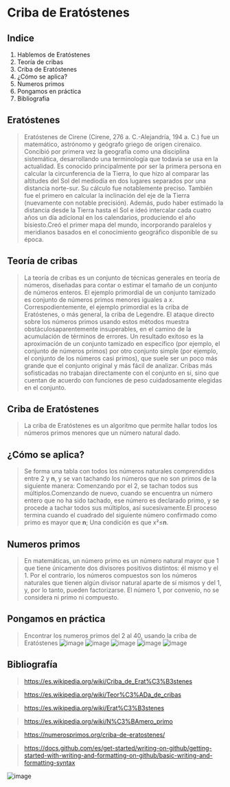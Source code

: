 # Criba de Eratóstenes

## Indice 
1. Hablemos de Eratóstenes
2. Teoría de cribas 
3. Criba de Eratóstenes
4. ¿Cómo se aplica?
5. Numeros primos 
6. Pongamos en práctica 
7. Bibliografia 

## Eratóstenes
>Eratóstenes de Cirene (Cirene, 276 a. C.-Alejandría, 194 a. C.) fue un matemático, astrónomo y geógrafo griego de origen
cirenaico. Concibió por primera vez la geografía como una disciplina sistemática, desarrollando una terminología que todavía se usa en la actualidad. 
Es conocido principalmente por ser la primera persona en calcular la circunferencia de la Tierra, lo que hizo al comparar las altitudes del Sol del mediodía en dos
lugares separados por una distancia norte-sur. Su cálculo fue notablemente preciso. También fue el primero en calcular la inclinación del eje de la Tierra (nuevamente 
con notable precisión). Además, pudo haber estimado la distancia desde la Tierra hasta el Sol e ideó intercalar cada cuatro años un día adicional en los calendarios,
produciendo el año bisiesto.Creó el primer mapa del mundo, incorporando paralelos y meridianos basados en el conocimiento geográfico disponible de su época.

## Teoría de cribas
>La teoría de cribas es un conjunto de técnicas generales en teoría de números, diseñadas para contar o estimar el tamaño de un conjunto de números enteros. El ejemplo
primordial de un conjunto tamizado es conjunto de números primos menores iguales a $x$. Correspodientemente, el ejemplo primordial es la criba de Eratóstenes, o más 
general, la criba de Legendre. El ataque directo sobre los números primos usando estos métodos muestra obstáculosaparentemente insuperables, en el camino de la
acumulación de términos de errores.
Un resultado exitoso es la aproximación de un conjunto tamizado en específico (por ejemplo, el conjunto de números primos) por otro conjunto simple (por ejemplo, el 
conjunto de los números casi primos), que suele ser un poco más grande que el conjunto original y más fácil de analizar. Cribas más sofisticadas no trabajan directamente
con el conjunto en si, sino que cuentan de acuerdo con funciones de peso cuidadosamente elegidas en el conjunto.

## Criba de Eratóstenes
>La criba de Eratóstenes es un algoritmo que permite hallar todos los números primos menores que un número natural dado. 

## ¿Cómo se aplica?
>Se forma una tabla con todos los números naturales comprendidos entre 2 y **n**, y se van tachando los números que no son primos de la siguiente manera:
Comenzando por el 2, se tachan todos sus múltiplos.Comenzando de nuevo, cuando se encuentra un número entero que no ha sido tachado, ese número es declarado primo,
y se procede a tachar todos sus múltiplos, así sucesivamente.El proceso termina cuando el cuadrado del siguiente número confirmado como primo es mayor que **n**; Una condición es que x²≤**n**.

## Numeros primos 
>En matemáticas, un número primo es un número natural mayor que 1 que tiene únicamente dos divisores positivos distintos: él mismo y el 1. Por el contrario, los números compuestos son los números naturales que tienen algún divisor natural aparte de sí mismos y del 1, y, por lo tanto, pueden factorizarse. El número 1, por convenio, no se considera ni primo ni compuesto.

## Pongamos en práctica 
>Encontrar los numeros primos del 2 al 40, usando la criba de Eratóstenes
![image](https://user-images.githubusercontent.com/112005825/186521381-8d148434-30e3-4e8c-a66c-47843032924a.png)
![image](https://user-images.githubusercontent.com/112005825/186521558-4d058cf2-d24e-477c-bfca-febc1db7677a.png)
![image](https://user-images.githubusercontent.com/112005825/186521634-d2842b4b-c1dd-4e09-b691-6519b9b9dd58.png)
![image](https://user-images.githubusercontent.com/112005825/186521680-97d53d69-7704-4c87-8dd3-f61193684349.png)
![image](https://user-images.githubusercontent.com/112005825/186521717-2a7192a3-03c2-47a7-a19e-435ae7f13741.png)

## Bibliografía
>https://es.wikipedia.org/wiki/Criba_de_Erat%C3%B3stenes

>https://es.wikipedia.org/wiki/Teor%C3%ADa_de_cribas

>https://es.wikipedia.org/wiki/Erat%C3%B3stenes

>https://es.wikipedia.org/wiki/N%C3%BAmero_primo

>https://numerosprimos.org/criba-de-eratostenes/

>https://docs.github.com/es/get-started/writing-on-github/getting-started-with-writing-and-formatting-on-github/basic-writing-and-formatting-syntax

![image](https://user-images.githubusercontent.com/112005825/186530156-8ec5c80d-06ac-44d9-acff-e7f38ea12dbf.png)
